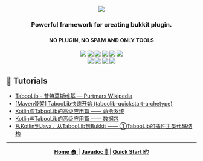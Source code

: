 <p align="center">
  <!-- legacy https://i.loli.net/2019/07/06/5d1f802426f2a12175.png -->
  <img src="https://i.loli.net/2021/02/24/pbLg5T4DyU2YoKS.png">
</p>
<h3 align="center">Powerful framework for creating bukkit plugin.</b><h3>
<h4 align="center">NO PLUGIN, NO SPAM AND ONLY TOOLS</b><h4>
<p align="center">
  <a>
    <img src="https://img.shields.io/github/license/bkm016/taboolib.svg">
  </a>
  <a>
    <img src="https://img.shields.io/github/downloads/Bkm016/TabooLib/total.svg">
  </a>
  <a>
    <img src="https://img.shields.io/github/languages/code-size/bkm016/taboolib.svg">
  </a>
  <a>
    <img src="https://img.shields.io/github/release/Bkm016/TabooLib.svg">
  </a>
  <a>
    <img src="https://img.shields.io/badge/Bukkit-1.8~1.16-blue.svg">
  </a>
  <a>
    <img src="https://img.shields.io/badge/Loader-2.12-blue.svg">
  </a>
  <br>
  <a>
    <img src="https://img.shields.io/badge/TabooLib Kotlin-1.0.45-yellow.svg">
  </a>
  <a>
    <img src="https://img.shields.io/badge/TabooLib Deprecated-1.0.6-yellow.svg">
  </a>
  <a>
    <img src="https://img.shields.io/badge/kether--common-1.0.10-red.svg">
  </a>
  <a>
    <img src="https://img.shields.io/badge/navigation--no--entity-1.0.2-red.svg">
  </a>
</p>
  
## 🌟 Tutorials
+ [TabooLib - 普特莫斯维基 — Purtmars Wikipedia](https://wiki.ptms.ink/index.php?title=TabooLib)
+ [[Maven骨架] TabooLib快速开始 (taboolib-quickstart-archetype)](https://www.mcbbs.net/thread-1149901-1-1.html)
+ [Kotlin与TabooLib的高级应用篇 —— 命令系统](https://www.mcbbs.net/thread-1165853-1-1.html)
+ [Kotlin与TabooLib的高级应用篇 —— 数据包](https://www.mcbbs.net/thread-1153472-1-1.html)
+ [从Kotlin到Java，从TabooLib到Bukkit —— ①TabooLib的插件主类代码结构](https://www.mcbbs.net/thread-1122780-1-1.html)

---
<p align="center">
  <a href="https://tabooproject.org">
    <b>Home 🏠</b>
  </a>
  |
  <a href="https://tabooproject.org/doc">
    <b>Javadoc 📖</b>
  </a>
  |
  <a href="https://wiki.ptms.ink/index.php?title=TabooLib">
    <b>Quick Start 📦</b>
  </a>
</p>
